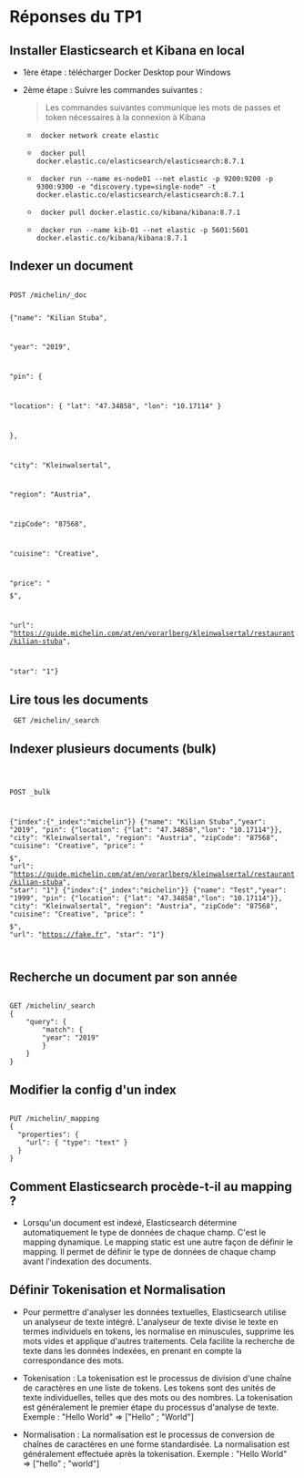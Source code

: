 # Réponses du TP1

## Installer Elasticsearch et Kibana en local

 - 1ère étape : télécharger Docker Desktop pour Windows
 - 2ème étape : Suivre les commandes suivantes : 
    > Les commandes suivantes communique les mots de passes et token nécessaires à la connexion à Kibana

    - <code> docker network create elastic </code>

    - <code> docker pull docker.elastic.co/elasticsearch/elasticsearch:8.7.1 </code>

    - <code> docker run --name es-node01 --net elastic -p 9200:9200 -p 9300:9300 -e "discovery.type=single-node" -t docker.elastic.co/elasticsearch/elasticsearch:8.7.1 </code>

    - <code> docker pull docker.elastic.co/kibana/kibana:8.7.1 </code>

    - <code> docker run --name kib-01 --net elastic -p 5601:5601 docker.elastic.co/kibana/kibana:8.7.1 </code>

## Indexer un document

<code>
POST /michelin/_doc

{"name": "Kilian Stuba",

 "year": "2019",

 "pin": {

   "location": {
     "lat": "47.34858",
     "lon": "10.17114"
     }

   },

  "city": "Kleinwalsertal",

  "region": "Austria",

  "zipCode": "87568",

  "cuisine": "Creative",

  "price": "$$$$$",

  "url": "https://guide.michelin.com/at/en/vorarlberg/kleinwalsertal/restaurant/kilian-stuba",

  "star": "1"}
</code>

## Lire tous les documents

<code> GET /michelin/_search </code>

## Indexer plusieurs documents (bulk)

<code>

POST _bulk

{"index":{"_index":"michelin"}}
{"name": "Kilian Stuba","year": "2019", "pin": {"location": {"lat": "47.34858","lon": "10.17114"}}, "city": "Kleinwalsertal",  "region": "Austria",  "zipCode": "87568",  "cuisine": "Creative",  "price": "$$$$$",  "url": "https://guide.michelin.com/at/en/vorarlberg/kleinwalsertal/restaurant/kilian-stuba",  "star": "1"}
{"index":{"_index":"michelin"}}
{"name": "Test","year": "1999", "pin": {"location": {"lat": "47.34858","lon": "10.17114"}}, "city": "Kleinwalsertal",  "region": "Austria",  "zipCode": "87568",  "cuisine": "Creative",  "price": "$$$$$",  "url": "https://fake.fr",  "star": "1"}

</code>

## Recherche un document par son année

<code> 
GET /michelin/_search
{
    "query": {
        "match": {
        "year": "2019"
        }
    }
}
</code>

## Modifier la config d'un index

<code>
PUT /michelin/_mapping
{
  "properties": {
    "url": { "type": "text" }
  }
}
</code>

## Comment Elasticsearch procède-t-il au mapping ?

- Lorsqu'un document est indexé, Elasticsearch détermine automatiquement le type de données de chaque champ. C'est le mapping dynamique. Le mapping static est une autre façon de définir le mapping. Il permet de définir le type de données de chaque champ avant l'indexation des documents.

## Définir Tokenisation et Normalisation

- Pour permettre d'analyser les données textuelles, Elasticsearch utilise un analyseur de texte intégré. L'analyseur de texte divise le texte en termes individuels en tokens, les normalise en minuscules, supprime les mots vides et applique d'autres traitements. Cela facilite la recherche de texte dans les données indexées, en prenant en compte la correspondance des mots.

- Tokenisation : La tokenisation est le processus de division d'une chaîne de caractères en une liste de tokens. Les tokens sont des unités de texte individuelles, telles que des mots ou des nombres. La tokenisation est généralement le premier étape du processus d'analyse de texte. Exemple : "Hello World" => ["Hello" ; "World"]

- Normalisation : La normalisation est le processus de conversion de chaînes de caractères en une forme standardisée. La normalisation est généralement effectuée après la tokenisation. Exemple : "Hello World" => ["hello" ; "world"]